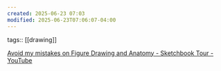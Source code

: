 ```yaml
---
created: 2025-06-23 07:03
modified: 2025-06-23T07:06:07-04:00
---
```

tags:: [[drawing]]

[Avoid my mistakes on Figure Drawing and Anatomy - Sketchbook Tour - YouTube](https://www.youtube.com/watch?v=wTnKaqqjLEs)

